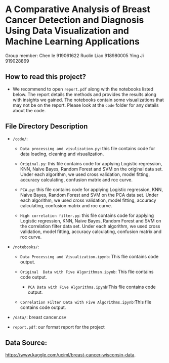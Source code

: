 # A Comparative Analysis of Breast Cancer Detection and Diagnosis Using Data Visualization and Machine Learning Applications
Group member: 
Chen le 919061622
Ruolin Liao 918980005
Ying Ji 919028869

## How to read this project?

* We recommend to open `report.pdf` along with the notebooks listed below. The report details the methods and provides the results along with insights we gained. The notebooks contain some visualizations that may not be on the report. Please look at the `code` folder for any details about the code.

## File Directory Description

* `/code/`: 
	
	* `Data processing and visulization.py`: this file contains code for data loading, cleaning and visualization.

	* `Original.py`: this file contains code for applying Logistic regression, KNN, Naive Bayes, Random Forest and SVM on the original data set. 
	                 Under each algorithm, we used cross validation, model fitting, accuracy calculating, confusion matrix and roc curve.

	* `PCA.py`: this file contains code for applying Logistic regression, KNN, Naive Bayes, Random Forest and SVM on the PCA data set.
	            Under each algorithm, we used cross validation, model fitting, accuracy calculating, confusion matrix and roc curve.
    
	* `High correlation filter.py`: this file contains code for applying Logistic regression, KNN, Naive Bayes, Random Forest and SVM on the 
	                                correlation filter data set. Under each algorithm, we used cross validation, model fitting, accuracy calculating,
					confusion matrix and roc curve.
    

* `/notebooks/`: 

	* `Data Processing and Visualization.ipynb`: This flie contains code output.
    
	* `Original  Data with Five Algorithmsn.ipynb`: This flie contains code output.
	
        * `PCA Data with Five Algorithms.ipynb`:This flie contains code output.
  
	* `Correlation Filter Data with Five Algorithms.ipynb`:This flie contains code output.

* `/data/`: breast cancer.csv

* `report.pdf`: our format report for the project


## Data Source:
https://www.kaggle.com/uciml/breast-cancer-wisconsin-data.

